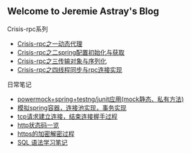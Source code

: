 ## Welcome to Jeremie Astray's Blog

Crisis-rpc系列
* [Crisis-rpc之一动态代理](https://jeremieastray.github.io/blog/crisis-rpc-1)
* [Crisis-rpc之二spring配置初始化与获取](https://jeremieastray.github.io/blog/crisis-rpc-2)
* [Crisis-rpc之三传输对象与序列化](https://jeremieastray.github.io/blog/crisis-rpc-3)
* [Crisis-rpc之四线程同步与rpc连接实现](https://jeremieastray.github.io/blog/crisis-rpc-4)

日常笔记
* [powermock+spring+testng/junit应用(mock静态、私有方法)](https://jeremieastray.github.io/blog/powerMockApplyToMyApplication)
* [模拟spring容器，连接池实现，事务实现](https://jeremieastray.github.io/blog/transaction-demo)
* [tcp请求建立连接，结束连接握手过程](https://jeremieastray.github.io/blog/tcp_request)
* [http状态码一览](https://jeremieastray.github.io/blog/http_status_code)
* [https的加密解密过程](https://jeremieastray.github.io/blog/https_encrypted_decrypt_process)
* [SQL 语法学习笔记](https://jeremieastray.github.io/blog/sql_learning_note)